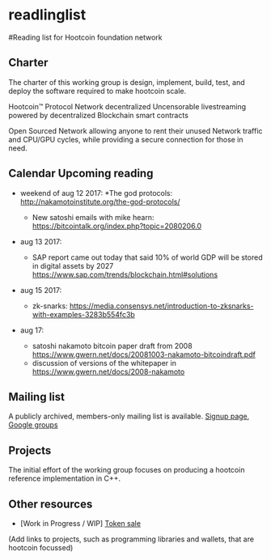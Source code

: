  

# readlinglist
  
  
#Reading list for Hootcoin foundation network

## Charter

The charter of this working group is design, implement, build, test, and deploy the software required to make hootcoin scale.   

  Hootcoin™ Protocol Network
  decentralized Uncensorable livestreaming powered by decentralized Blockchain smart contracts 
  
  Open Sourced Network allowing anyone to rent their unused Network traffic and CPU/GPU cycles, while providing a secure connection for those in need. 


## Calendar Upcoming reading 

* weekend of aug 12 2017:
  *The god protocols: http://nakamotoinstitute.org/the-god-protocols/
  * New satoshi emails with mike hearn: https://bitcointalk.org/index.php?topic=2080206.0

* aug 13 2017:
  * SAP report came out today that said 10% of world GDP will be stored in digital assets by 2027 https://www.sap.com/trends/blockchain.html#solutions

* aug 15 2017:
  * zk-snarks: https://media.consensys.net/introduction-to-zksnarks-with-examples-3283b554fc3b

* aug 17:
  * satoshi nakamoto bitcoin paper draft from 2008 https://www.gwern.net/docs/20081003-nakamoto-bitcoindraft.pdf
  * discussion of versions of the whitepaper in https://www.gwern.net/docs/2008-nakamoto


## Mailing list

A publicly archived, members-only mailing list is available.  [Signup page](http://onhoot.us16.list-manage.com/subscribe/post?u=615a14cc087e7296fd50a2f62&id=7ea249aaa3), [Google groups](https://groups.google.com/forum/#!forum/onhoot)

## Projects

The initial effort of the working group focuses on producing a hootcoin reference implementation in C++.   


## Other resources

* [Work in Progress / WIP]  [Token sale](http://onhoot.com/tokensale)

(Add links to projects, such as programming libraries and wallets, that are hootcoin focussed)

